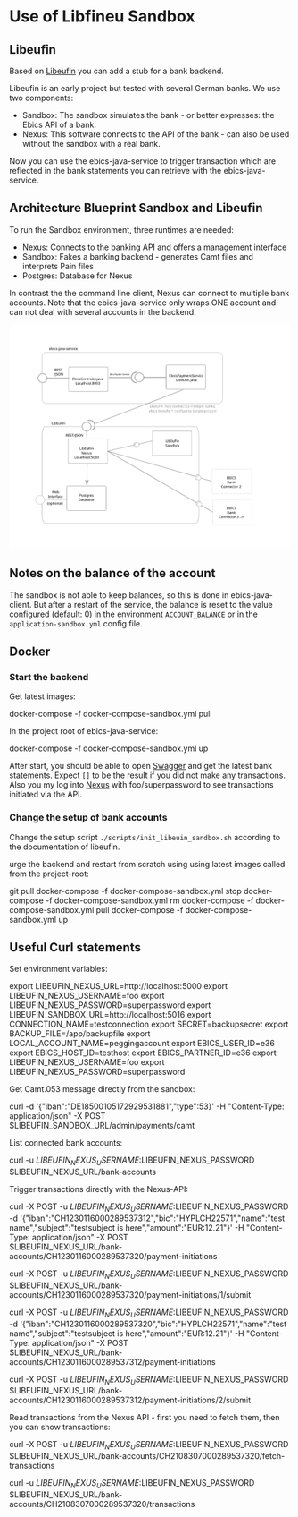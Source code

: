 # Use of Libfineu Sandbox

## Libeufin

Based on [Libeufin](https://docs.taler.net/libeufin/index.html) you can add a
stub for a bank backend.

Libeufin is an early project but tested with several German banks. We use two
components:

- Sandbox: The sandbox simulates the bank - or better expresses: the Ebics API of a bank.
- Nexus: This software connects to the API of the bank - can also be used without
the sandbox with a real bank.

Now you can use the ebics-java-service to trigger transaction which are reflected
in the bank statements you can retrieve with the ebics-java-service.

## Architecture Blueprint Sandbox and Libeufin

To run the Sandbox environment, three runtimes are needed:

- Nexus: Connects to the banking API and offers a management interface
- Sandbox: Fakes a banking backend - generates Camt files and interprets Pain files
- Postgres: Database for Nexus

In contrast the the command line client, Nexus can connect to multiple bank accounts.
Note that the ebics-java-service only wraps ONE account and can not deal with several accounts
in the backend.

![Sandbox Architecture](components-libeufin.svg)

## Notes on the balance of the account

The sandbox is not able to keep balances, so this is done in
ebics-java-client. But after a restart of the service, the balance is reset
to the value configured (default: 0) in the  environment `ACCOUNT_BALANCE`
or in the `application-sandbox.yml` config file.

## Docker

### Start the backend

Get latest images:

 docker-compose -f docker-compose-sandbox.yml pull

In the project root of ebics-java-service:

 docker-compose -f docker-compose-sandbox.yml up

After start, you should be able to open
[Swagger](http://localhost:8093/ebics/swagger-ui/?url=/ebics/v2/api-docs/#/ebics-controller/getPaymentsUsingGET)
and get the latest bank statements. Expect `[]` to be the result if you did
not make any transactions.
Also you my log into [Nexus](http://localhost:3000/home) with foo/superpassword to
see transactions initiated via the API.

### Change the setup of bank accounts

Change the setup script `./scripts/init_libeuin_sandbox.sh` according to the documentation of libeufin.

urge the backend and restart from scratch using using latest images called from the project-root:

 git pull
 docker-compose -f docker-compose-sandbox.yml stop
 docker-compose -f docker-compose-sandbox.yml rm
 docker-compose -f docker-compose-sandbox.yml pull
 docker-compose -f docker-compose-sandbox.yml up

## Useful Curl statements 

Set environment variables:

 export LIBEUFIN_NEXUS_URL=http://localhost:5000
 export LIBEUFIN_NEXUS_USERNAME=foo
 export LIBEUFIN_NEXUS_PASSWORD=superpassword
 export LIBEUFIN_SANDBOX_URL=http://localhost:5016
 export CONNECTION_NAME=testconnection
 export SECRET=backupsecret
 export BACKUP_FILE=/app/backupfile
 export LOCAL_ACCOUNT_NAME=peggingaccount
 export EBICS_USER_ID=e36
 export EBICS_HOST_ID=testhost
 export EBICS_PARTNER_ID=e36
 export LIBEUFIN_NEXUS_USERNAME=foo
 export LIBEUFIN_NEXUS_PASSWORD=superpassword

Get Camt.053 message directly from the sandbox:

 curl -d '{"iban":"DE18500105172929531881","type":53}' -H "Content-Type: application/json" -X POST $LIBEUFIN_SANDBOX_URL/admin/payments/camt

List connected bank accounts:

 curl -u $LIBEUFIN_NEXUS_USERNAME:$LIBEUFIN_NEXUS_PASSWORD \
  $LIBEUFIN_NEXUS_URL/bank-accounts

Trigger transactions directly with the Nexus-API:

 curl -X POST -u $LIBEUFIN_NEXUS_USERNAME:$LIBEUFIN_NEXUS_PASSWORD \
 -d '{"iban":"CH1230116000289537312","bic":"HYPLCH22571","name":"test name","subject":"testsubject is here","amount":"EUR:12.21"}' -H "Content-Type: application/json" -X POST \
  $LIBEUFIN_NEXUS_URL/bank-accounts/CH1230116000289537320/payment-initiations 

 curl -X POST -u $LIBEUFIN_NEXUS_USERNAME:$LIBEUFIN_NEXUS_PASSWORD \
   $LIBEUFIN_NEXUS_URL/bank-accounts/CH1230116000289537320/payment-initiations/1/submit

 curl -X POST -u $LIBEUFIN_NEXUS_USERNAME:$LIBEUFIN_NEXUS_PASSWORD \
 -d '{"iban":"CH1230116000289537320","bic":"HYPLCH22571","name":"test name","subject":"testsubject is here","amount":"EUR:12.21"}' -H "Content-Type: application/json" -X POST \
  $LIBEUFIN_NEXUS_URL/bank-accounts/CH1230116000289537312/payment-initiations 

 curl -X POST -u $LIBEUFIN_NEXUS_USERNAME:$LIBEUFIN_NEXUS_PASSWORD \
   $LIBEUFIN_NEXUS_URL/bank-accounts/CH1230116000289537312/payment-initiations/2/submit

Read transactions from the Nexus API - first you need to fetch them,
then you can show transactions:

 curl -X POST -u $LIBEUFIN_NEXUS_USERNAME:$LIBEUFIN_NEXUS_PASSWORD \
  $LIBEUFIN_NEXUS_URL/bank-accounts/CH2108307000289537320/fetch-transactions

 curl -u $LIBEUFIN_NEXUS_USERNAME:$LIBEUFIN_NEXUS_PASSWORD \
  $LIBEUFIN_NEXUS_URL/bank-accounts/CH2108307000289537320/transactions

